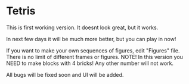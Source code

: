 # Tetris

This is first working version.
It doesnt look great, but it works.

In next few days it will be much more better, but you can play in now!

If you want to make your own sequences of figures, edit "Figures" file.
There is no limit of different frames or figures.
NOTE! In this version you NEED to make blocks with 4 bricks! Any other number will not work.

All bugs will be fixed soon and UI will be added.
